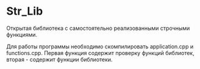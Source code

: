 # Str_Lib

Открытая библиотека с самостоятельно реализованными строчными функциями.

Для работы программы необходимо скомпилировать application.cpp и functions.cpp. Первая функция содержит проверку функций библиотек, вторая - содержит функции библиотеки.
